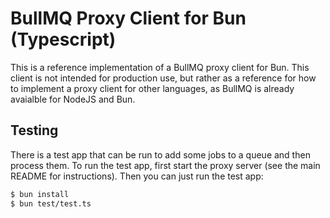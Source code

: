 # BullMQ Proxy Client for Bun (Typescript)

This is a reference implementation of a BullMQ proxy client for Bun. This client is not intended for production use, but rather as a reference for how to implement a proxy client for other languages, as BullMQ is already avaialble for NodeJS and Bun.

## Testing

There is a test app that can be run to add some jobs to a queue and then process them. To run the test app, first start the proxy server (see the main README for instructions). Then you can just run the test app:

```bash
$ bun install
$ bun test/test.ts
```
